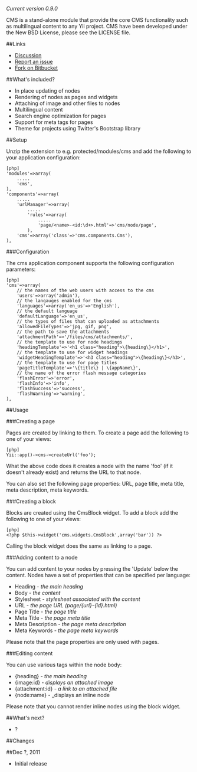 _Current version 0.9.0_

CMS is a stand-alone module that provide the core CMS functionality such as multilingual content to any Yii project. CMS have been developed under the New BSD License, please see the LICENSE file.

##Links

* [Discussion]()
* [Report an issue](https://bitbucket.org/NordLabs/nordcms/issues/new)
* [Fork on Bitbucket](https://bitbucket.org/NordLabs/nordcms)

##What's included?

* In place updating of nodes
* Rendering of nodes as pages and widgets
* Attaching of image and other files to nodes
* Multilingual content
* Search engine optimization for pages
* Support for meta tags for pages
* Theme for projects using Twitter's Bootstrap library

##Setup

Unzip the extension to e.g. protected/modules/cms and add the following to your application configuration:

~~~
[php]
'modules'=>array(
	.....
	'cms',
),
'components'=>array(
	.....
	'urlManager'=>array(
		.....
		'rules'=>array(
			.....
			'page/<name>-<id:\d+>.html'=>'cms/node/page',
		),
	'cms'=>array('class'=>'cms.components.Cms'),
),
~~~

###Configuration

The cms application component supports the following configuration parameters:
~~~
[php]
'cms'=>array(
	// the names of the web users with access to the cms
	'users'=>array('admin'),
	// the langauges enabled for the cms
	'languages'=>array('en_us'=>'English'),
	// the default language
	'defaultLanguage'=>'en_us',
	// the types of files that can uploaded as attachments
	'allowedFileTypes'=>'jpg, gif, png',
	// the path to save the attachments
	'attachmentPath'=>'/files/cms/attachments/',
	// the template to use for node headings
	'headingTemplate'=>'<h1 class="heading">\{heading\}</h1>',
	// the template to use for widget headings
	'widgetHeadingTemplate'=>'<h3 class="heading">\{heading\}</h3>',
	// the template to use for page titles
	'pageTitleTemplate'=>'\{title\} | \{appName\}',
	// the name of the error flash message categories
	'flashError'=>'error',
	'flashInfo'=>'info',
	'flashSuccess'=>'success',
	'flashWarning'=>'warning',
),
~~~

##Usage

###Creating a page

Pages are created by linking to them. To create a page add the following to one of your views:

~~~
[php]
Yii::app()->cms->createUrl('foo');
~~~

What the above code does it creates a node with the name 'foo' (if it doesn't already exist) and returns the URL to that node.

You can also set the following page properties: URL, page title, meta title, meta description, meta keywords.

###Creating a block

Blocks are created using the CmsBlock widget. To add a block add the following to one of your views:

~~~
[php]
<?php $this->widget('cms.widgets.CmsBlock',array('bar')) ?>
~~~

Calling the block widget does the same as linking to a page. 

###Adding content to a node

You can add content to your nodes by pressing the 'Update' below the content. Nodes have a set of properties that can be specified per language:

* Heading - _the main heading_
* Body - _the content_
* Stylesheet - _stylesheet associated with the content_
* URL - _the page URL (page/{url}-{id}.html)_
* Page Title - _the page title_
* Meta Title - _the page meta title_
* Meta Description - _the page meta description_
* Meta Keywords - _the page meta keywords_

Please note that the page properties are only used with pages.

###Editing content

You can use various tags within the node body:

* {heading} - _the main heading_
* {image:id} - _displays an attached image_
* {attachment:id} - _a link to an attached file_
* {node:name} - _displays an inline node

Please note that you cannot render inline nodes using the block widget.

##What's next?

* ?

##Changes

##Dec ?, 2011
* Initial release